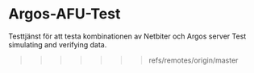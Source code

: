 # Argos-AFU-Test
Testtjänst för att testa kombinationen av Netbiter och Argos server
Test simulating and verifying data.
>>>>>>> refs/remotes/origin/master
